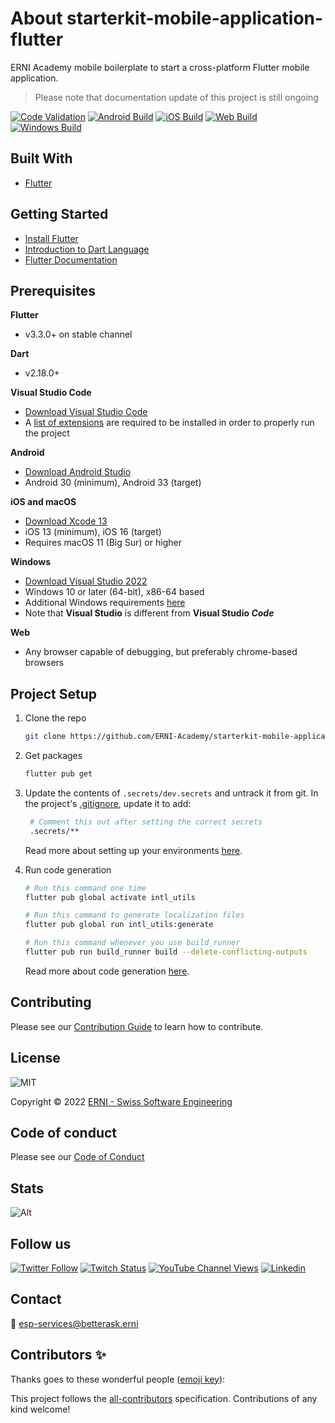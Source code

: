 # About starterkit-mobile-application-flutter

ERNI Academy mobile boilerplate to start a cross-platform Flutter mobile application.

>Please note that documentation update of this project is still ongoing

<!-- ALL-CONTRIBUTORS-BADGE:START - Do not remove or modify this section -->
<!-- ALL-CONTRIBUTORS-BADGE:END -->

[![Code Validation](https://github.com/ERNI-Academy/starterkit-mobile-application-flutter/actions/workflows/ci-code-validation.yml/badge.svg)](https://github.com/ERNI-Academy/starterkit-mobile-application-flutter/actions/workflows/ci-code-validation.yml) [![Android Build](https://github.com/ERNI-Academy/starterkit-mobile-application-flutter/actions/workflows/ci-android.yml/badge.svg)](https://github.com/ERNI-Academy/starterkit-mobile-application-flutter/actions/workflows/ci-android.yml) [![iOS Build](https://github.com/ERNI-Academy/starterkit-mobile-application-flutter/actions/workflows/ci-ios.yml/badge.svg)](https://github.com/ERNI-Academy/starterkit-mobile-application-flutter/actions/workflows/ci-ios.yml) [![Web Build](https://github.com/ERNI-Academy/starterkit-mobile-application-flutter/actions/workflows/ci-web.yml/badge.svg)](https://github.com/ERNI-Academy/starterkit-mobile-application-flutter/actions/workflows/ci-web.yml) [![Windows Build](https://github.com/ERNI-Academy/starterkit-mobile-application-flutter/actions/workflows/ci-windows.yml/badge.svg)](https://github.com/ERNI-Academy/starterkit-mobile-application-flutter/actions/workflows/ci-windows.yml)

## Built With

- [Flutter](https://flutter.dev)

## Getting Started

- [Install Flutter](https://docs.flutter.dev/get-started/install)
- [Introduction to Dart Language](https://dart.dev/guides/language/language-tour)
- [Flutter Documentation](https://docs.flutter.dev/)

## Prerequisites

**Flutter**
- v3.3.0+ on stable channel

**Dart**
- v2.18.0+

**Visual Studio Code**
- [Download Visual Studio Code](https://code.visualstudio.com/download)
- A [list of extensions](erni_mobile/.vscode/extensions.json) are required to be installed in order to properly run the project

**Android**
- [Download Android Studio](https://developer.android.com/studio)
- Android 30 (minimum), Android 33 (target)

**iOS and macOS**
- [Download Xcode 13](https://developer.apple.com/download/all/)
- iOS 13 (minimum), iOS 16 (target)
- Requires macOS 11 (Big Sur) or higher

**Windows**
- [Download Visual Studio 2022](https://visualstudio.microsoft.com/vs/)
- Windows 10 or later (64-bit), x86-64 based
- Additional Windows requirements [here](https://docs.flutter.dev/development/platform-integration/desktop#additional-windows-requirements)
- Note that **Visual Studio** is different from **Visual Studio *Code***
  
**Web**
- Any browser capable of debugging, but preferably chrome-based browsers

## Project Setup

1. Clone the repo

   ```sh
   git clone https://github.com/ERNI-Academy/starterkit-mobile-application-flutter.git
   ```

2. Get packages

    ```sh
    flutter pub get
    ```
3. Update the contents of `.secrets/dev.secrets` and untrack it from git. In the project's [.gitignore](erni_mobile/.gitignore), update it to add:
   ```sh
    # Comment this out after setting the correct secrets
    .secrets/**
   ```
   Read more about setting up your environments [here](docs/environments.md).

4. Run code generation

    ```sh
    # Run this command one time
    flutter pub global activate intl_utils

    # Run this command to generate localization files
    flutter pub global run intl_utils:generate

    # Run this command whenever you use build_runner
    flutter pub run build_runner build --delete-conflicting-outputs
    ```

    Read more about code generation [here](docs/code_generation.md).

## Contributing

Please see our [Contribution Guide](CONTRIBUTING.md) to learn how to contribute.

## License

![MIT](https://img.shields.io/badge/License-MIT-blue.svg)

Copyright © 2022 [ERNI - Swiss Software Engineering](https://www.betterask.erni)

## Code of conduct

Please see our [Code of Conduct](CODE_OF_CONDUCT.md)

## Stats

![Alt](https://repobeats.axiom.co/api/embed/0efcc903e049a8ee8086139e5a6b22e2504c1fa1.svg "Repobeats analytics image")

## Follow us

[![Twitter Follow](https://img.shields.io/twitter/follow/ERNI?style=social)](https://www.twitter.com/ERNI)
[![Twitch Status](https://img.shields.io/twitch/status/erni_academy?label=Twitch%20Erni%20Academy&style=social)](https://www.twitch.tv/erni_academy)
[![YouTube Channel Views](https://img.shields.io/youtube/channel/views/UCkdDcxjml85-Ydn7Dc577WQ?label=Youtube%20Erni%20Academy&style=social)](https://www.youtube.com/channel/UCkdDcxjml85-Ydn7Dc577WQ)
[![Linkedin](https://img.shields.io/badge/linkedin-31k-green?style=social&logo=Linkedin)](https://www.linkedin.com/company/erni)

## Contact

📧 [esp-services@betterask.erni](mailto:esp-services@betterask.erni)

## Contributors ✨

Thanks goes to these wonderful people ([emoji key](https://allcontributors.org/docs/en/emoji-key)):

<!-- ALL-CONTRIBUTORS-LIST:START - Do not remove or modify this section -->
<!-- ALL-CONTRIBUTORS-LIST:END -->
This project follows the [all-contributors](https://github.com/all-contributors/all-contributors) specification. Contributions of any kind welcome!

